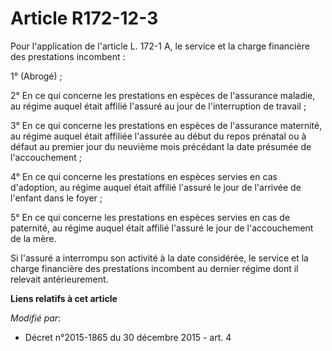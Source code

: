# Article R172-12-3

Pour l'application de l'article L. 172-1 A, le service et la charge financière des prestations incombent : 

1° (Abrogé) ; 

2° En ce qui concerne les prestations en espèces de l'assurance maladie, au régime auquel était affilié l'assuré au jour de
l'interruption de travail ; 

3° En ce qui concerne les prestations en espèces de l'assurance maternité, au régime auquel était affiliée l'assurée au début
du repos prénatal ou à défaut au premier jour du neuvième mois précédant la date présumée de l'accouchement ; 

4° En ce qui concerne les prestations en espèces servies en cas d'adoption, au régime auquel était affilié l'assuré le jour
de l'arrivée de l'enfant dans le foyer ; 

5° En ce qui concerne les prestations en espèces servies en cas de paternité, au régime auquel était affilié l'assuré le jour
de l'accouchement de la mère. 

Si l'assuré a interrompu son activité à la date considérée, le service et la charge financière des prestations incombent au
dernier régime dont il relevait antérieurement.

**Liens relatifs à cet article**

_Modifié par_:

  - Décret n°2015-1865 du 30 décembre 2015 - art. 4
